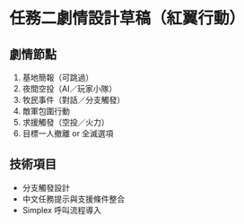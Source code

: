 # 任務二劇情設計草稿（紅翼行動）

## 劇情節點
1. 基地簡報（可跳過）
2. 夜間空投（AI／玩家小隊）
3. 牧民事件（對話／分支觸發）
4. 敵軍包圍行動
5. 求援觸發（空投／火力）
6. 目標一人撤離 or 全滅選項

## 技術項目
- 分支觸發設計
- 中文任務提示與支援條件整合
- Simplex 呼叫流程導入
